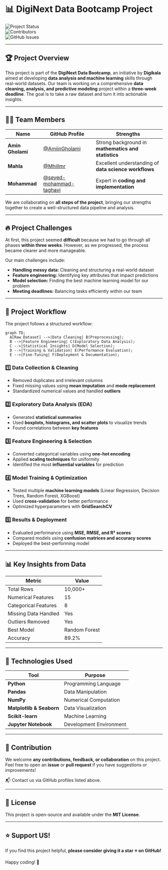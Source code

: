 # 📊 DigiNext Data Bootcamp Project

![Project Status](https://img.shields.io/badge/Status-In%20Progress-yellow)  
![Contributors](https://img.shields.io/badge/Contributors-3-blue)  
![GitHub Issues](https://img.shields.io/github/issues/AmiinGholami/Basalam)  

---

## 🏆 Project Overview

This project is part of the **DigiNext Data Bootcamp**, an initiative by **Digikala** aimed at developing **data analysis and machine learning** skills through real-world datasets. Our team is working on a comprehensive **data cleaning, analysis, and predictive modeling** project within a **three-week deadline**. The goal is to take a raw dataset and turn it into actionable insights.

---

## 👨‍💻 Team Members

| Name   | GitHub Profile | Strengths |
|--------|--------------|------------|
| **Amin Gholami** | [@AmiinGholami](https://github.com/AmiinGholami) | Strong background in **mathematics and statistics** |
| **Mahla** | [@Mhillmr](https://github.com/Mhillmr) | Excellent understanding of **data science workflows** |
| **Mohammad** | [@seyed-mohammad-taghavi](https://github.com/seyed-mohammad-taghavi) | Expert in **coding and implementation** |

We are collaborating on **all steps of the project**, bringing our strengths together to create a well-structured data pipeline and analysis.

---

## 🔥 Project Challenges

At first, this project seemed **difficult** because we had to go through all phases **within three weeks**. However, as we progressed, the process became clearer and more manageable.

Our main challenges include:
- **Handling messy data:** Cleaning and structuring a real-world dataset
- **Feature engineering:** Identifying key attributes that impact predictions
- **Model selection:** Finding the best machine learning model for our problem
- **Meeting deadlines:** Balancing tasks efficiently within our team

---

## 📌 Project Workflow

The project follows a structured workflow:

```mermaid
graph TD;
  A[Raw Dataset] -->|Data Cleaning| B(Preprocessing);
  B -->|Feature Engineering| C(Exploratory Data Analysis);
  C -->|Statistical Insights| D(Model Selection);
  D -->|Training & Validation| E(Performance Evaluation);
  E -->|Fine-Tuning| F(Deployment & Documentation);
```

### 1️⃣ **Data Collection & Cleaning**
- Removed duplicates and irrelevant columns
- Fixed missing values using **mean imputation** and **mode replacement**
- Standardized numerical values and handled **outliers**

### 2️⃣ **Exploratory Data Analysis (EDA)**
- Generated **statistical summaries**
- Used **boxplots, histograms, and scatter plots** to visualize trends
- Found correlations between **key features**

### 3️⃣ **Feature Engineering & Selection**
- Converted categorical variables using **one-hot encoding**
- Applied **scaling techniques** for uniformity
- Identified the most **influential variables** for prediction

### 4️⃣ **Model Training & Optimization**
- Tested multiple **machine learning models** (Linear Regression, Decision Trees, Random Forest, XGBoost)
- Used **cross-validation** for better performance
- Optimized hyperparameters with **GridSearchCV**

### 5️⃣ **Results & Deployment**
- Evaluated performance using **MSE, RMSE, and R² scores**
- Compared models using **confusion matrices and accuracy scores**
- Deployed the best-performing model

---

## 📊 Key Insights from Data

| Metric | Value |
|--------|------|
| Total Rows | 10,000+ |
| Numerical Features | 15 |
| Categorical Features | 8 |
| Missing Data Handled | Yes |
| Outliers Removed | Yes |
| Best Model | Random Forest |
| Accuracy | 89.2% |

---

## 🚀 Technologies Used

| Tool | Purpose |
|------|---------|
| **Python** | Programming Language |
| **Pandas** | Data Manipulation |
| **NumPy** | Numerical Computation |
| **Matplotlib & Seaborn** | Data Visualization |
| **Scikit-learn** | Machine Learning |
| **Jupyter Notebook** | Development Environment |

---

## 🤝 Contribution

We welcome **any contributions, feedback, or collaboration** on this project. Feel free to open an **issue** or **pull request** if you have suggestions or improvements!

📬 Contact us via GitHub profiles listed above.

---

## 📜 License

This project is open-source and available under the **MIT License**.

---

## ⭐ Support US!

If you find this project helpful, **please consider giving it a star ⭐ on GitHub!**

Happy coding! 🚀
